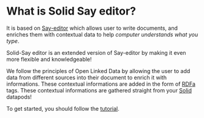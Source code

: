 # What is Solid Say editor? 

It is based on [Say-editor](https://say-editor.com/) which allows user to write documents, and enriches them with contextual data to help *computer understands what you type*. 

Solid-Say editor is an extended version of Say-editor by making it even more flexible and knowledgeable!

We follow the principles of Open Linked Data by allowing the user to add data from different sources into 
their document to enrich it with informations. These contextual informations are added in the form of [RDFa](https://www.w3.org/TR/rdfa-primer) tags. These contextual informations are gathered straight from your [Solid](https://solid.mit.edu/) datapods! 


To get started, you should follow the [tutorial](docs/user-guide). 